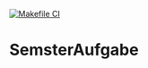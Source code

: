 [![Makefile CI](https://github.com/MagicMarcsMagic/SemsterAufgabe/actions/workflows/makefile.yml/badge.svg)](https://github.com/MagicMarcsMagic/SemsterAufgabe/actions/workflows/makefile.yml)

# SemsterAufgabe
